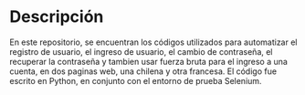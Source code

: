 # Descripción
En este repositorio, se encuentran los códigos utilizados para automatizar el registro de usuario, el ingreso de usuario, el cambio de contraseña, el recuperar la contraseña y tambien usar fuerza bruta para el ingreso a una cuenta, en dos paginas web, una chilena y otra francesa. El código fue escrito en Python, en conjunto con el entorno de prueba Selenium.
